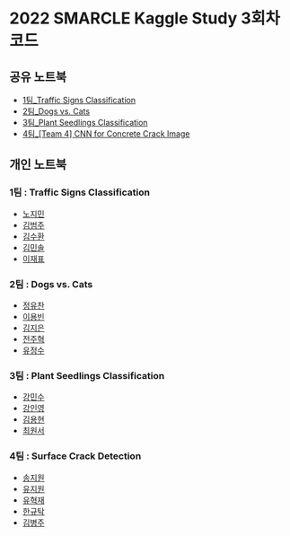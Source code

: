 # 2022 SMARCLE Kaggle Study 3회차 코드


## 공유 노트북
- [1팀_Traffic Signs Classification](https://www.kaggle.com/code/emilyjiminroh/cnn-traffic-signs-classification-collabo-ver)
- [2팀_Dogs vs. Cats](https://www.kaggle.com/code/ryujungsoo/it-rainning-cat-and-dog-cnn)
- [3팀_Plant Seedlings Classification](https://www.kaggle.com/code/inyeongkang/simple-cnn-keras-for-beginners)
- [4팀_[Team 4] CNN for Concrete Crack Image](https://www.kaggle.com/code/formeforu/team-4-cnn-for-concrete-crack-image?scriptVersionId=95750095)

## 개인 노트북

### 1팀 : Traffic Signs Classification
- [노지민](https://www.kaggle.com/code/emilyjiminroh/cnn-traffic-signs-classification-with-explanation)
- [김범주](https://www.kaggle.com/code/kimbumju/cnn-traffic-signs/notebook)
- [김수환](https://www.kaggle.com/code/swan706/cnn-traffic-signs-classification)
- [김민솔](https://www.kaggle.com/code/kimminsol/notebookdebc28ca62/edit)
- [이재표](https://www.kaggle.com/code/jaepyo99/smarcle-traffic-signs-classification-with-cnn)

### 2팀 : Dogs vs. Cats
- [정유찬](https://www.kaggle.com/code/junguchan/cat-dag-with-cnn)
- [이용빈]()
- [김지은](https://www.kaggle.com/code/kimdobby/dogs-vs-cats-with-cnn/notebook)
- [전주혁]()
- [유정수]()     
        
### 3팀 : Plant Seedlings Classification
- [강민수](https://www.kaggle.com/code/alstn38/plant-seedings-classification-practice-from-beluga)
- [강인영](https://www.kaggle.com/code/inyeongkang/simple-cnn-keras-for-beginners)
- [김용현](https://www.kaggle.com/code/mirhyun0508/plant-seedlings-classification-with-cnn)
- [최원서](https://www.kaggle.com/code/cwonseo/smarcle-cnn-cws)

### 4팀 : Surface Crack Detection
- [송지원](https://www.kaggle.com/code/song3song/smc-detection-of-surface-crack-feat-cnn)
- [유지원](https://www.kaggle.com/jiyajiwon/surface-crack-detection-using-cnn)
- [유혁재](https://www.kaggle.com/dbgurwo/surface-crack-detection-cnn)
- [한규탁](https://www.kaggle.com/code/formeforu/smarcle-w3-concrete-crack-image)
- [김병주]()

